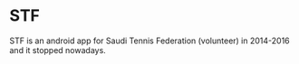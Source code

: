 # STF
STF is an android app for Saudi Tennis Federation (volunteer) in 2014-2016 and it stopped nowadays.
